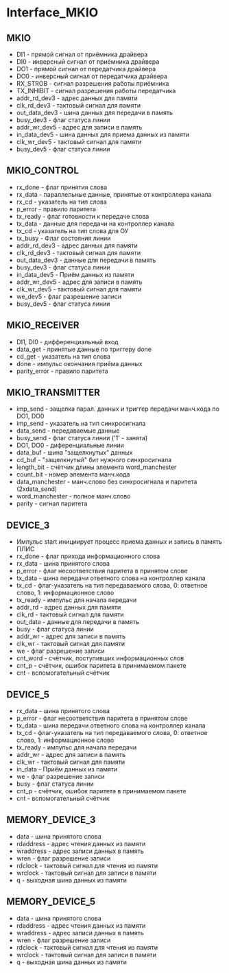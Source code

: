# Interface_MKIO

## MKIO
- DI1           - прямой сигнал от приёмника драйвера
- DI0           - инверсный сигнал от приёмника драйвера
- DO1           - прямой сигнал от передатчика драйвера
- DO0           - инверсный сигнал от передатчика драйвера
- RX_STROB      - сигнал разрешения работы приёмника
- TX_INHIBIT    - сигнал разрешения работы передатчика
- addr_rd_dev3  - адрес данных для памяти
- clk_rd_dev3   - тактовый сигнал для памяти
- out_data_dev3 - шина данных для передачи в память
- busy_dev3     - флаг статуса линии
- addr_wr_dev5  - адрес для записи в память
- in_data_dev5  - шина данных для приема данных из памяти
- clk_wr_dev5   - тактовый сигнал для памяти
- busy_dev5     - флаг статуса линии

## MKIO_CONTROL
- rx_done       - флаг принятия слова
- rx_data       - параллельные данные, принятые от контроллера канала
- rx_cd         - указатель на тип слова
- p_error       - правило паритета
- tx_ready      - флаг готовности к передаче слова
- tx_data       - данные для передачи на контроллер канала
- tx_cd         - указатель на тип слова для ОУ
- tx_busy       - Флаг состояния линии
- addr_rd_dev3  - адрес данных для памяти
- clk_rd_dev3   - тактовый сигнал для памяти
- out_data_dev3 - данные для передачи в память
- busy_dev3     - флаг статуса линии
- in_data_dev5  - Приём данных из памяти
- addr_wr_dev5  - адрес для записи в память
- clk_wr_dev5   - тактовый сигнал для памяти
- we_dev5       - флаг разрешение записи
- busy_dev5     - флаг статуса линии

## MKIO_RECEIVER
- DI1, DI0      - дифференциальный вход
- data_get      - принятые данные по триггеру done
- cd_get        - указатель на тип слова
- done          - импульс окончания приёма данных
- parity_error  - правило паритета

## MKIO_TRANSMITTER
- imp_send        - защелка парал. данных и триггер передачи манч.кода по DO1, DO0
- imp_send        - указатель на тип синхросигнала
- data_send       - передаваемые данные
- busy_send       - флаг статуса линии ('1' - занята)
- DO1, DO0        - диференциальные линии
- data_buf        - шина "защелкнутых" данных
- cd_buf          - "защелкнутый" бит нужного синхросигнала
- length_bit      - счётчик длины элемента word_manchester
- count_bit       - номер элемента манч.кода
- data_manchester - манч.слово без синхросигнала и паритета (2xdata_send)
- word_manchester - полное манч.слово
- parity          - сигнал паритета

## DEVICE_3
- Импульс start инициирует процесс приема данных и запись в память ПЛИС
- rx_done   - флаг прихода информационного слова
- rx_data   - шина принятого слова
- p_error   - флаг несоответствия паритета в принятом слове
- tx_data   - шина передачи ответного слова на контроллер канала
- tx_cd     - флаг-указатель на тип передаваемого слова, 0: ответное слово, 1: информационное слово
- tx_ready  - импульс для начала передачи
- addr_rd   - адрес данных для памяти
- clk_rd    - тактовый сигнал для памяти
- out_data  - данные для передачи в память
- busy      - флаг статуса линии
- addr_wr   - адрес для записи в память
- clk_wr    - тактовый сигнал для памяти
- we        - флаг разрешение записи
- cnt_word  - счётчик, поступивших информационных слов
- cnt_p     - счётчик, ошибок паритета в принимаемом пакете
- cnt       - вспомогательный счётчик

## DEVICE_5
- rx_data   - шина принятого слова
- p_error   - флаг несоответствия паритета в принятом слове
- tx_data   - шина передачи ответного слова на контроллер канала
- tx_cd     - флаг-указатель на тип передаваемого слова, 0: ответное слово, 1: информационное слово
- tx_ready  - импульс для начала передачи
- addr_wr   - адрес для записи в память
- clk_wr    - тактовый сигнал для памяти
- in_data   - Приём данных из памяти
- we        - флаг разрешение записи
- busy      - флаг статуса линии
- cnt_p     - счётчик, ошибок паритета в принимаемом пакете
- cnt       - вспомогательный счётчик

## MEMORY_DEVICE_3
- data - шина принятого слова
- rdaddress - адрес чтения данных из памяти
- wraddress - адрес записи данных в память
- wren - флаг разрешение записи
- rdclock - тактовый сигнал для чтения из памяти
- wrclock - тактовый сигнал для записи в памяти
- q - выходная шина данных из памяти

## MEMORY_DEVICE_5
- data - шина принятого слова
- rdaddress - адрес чтения данных из памяти
- wraddress - адрес записи данных в память
- wren - флаг разрешение записи
- rdclock - тактовый сигнал для чтения из памяти
- wrclock - тактовый сигнал для записи в памяти
- q - выходная шина данных из памяти 